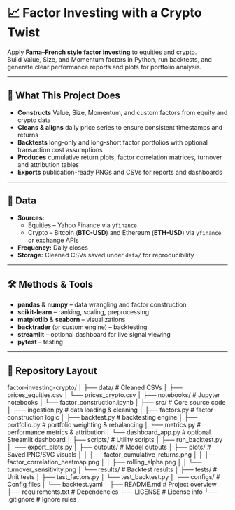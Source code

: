 # 📈 Factor Investing with a Crypto Twist

Apply **Fama–French style factor investing** to equities and crypto.  
Build Value, Size, and Momentum factors in Python, run backtests, and generate clear performance reports and plots for portfolio analysis.

---

## 🚀 What This Project Does

* **Constructs** Value, Size, Momentum, and custom factors from equity and crypto data  
* **Cleans & aligns** daily price series to ensure consistent timestamps and returns  
* **Backtests** long-only and long-short factor portfolios with optional transaction cost assumptions  
* **Produces** cumulative return plots, factor correlation matrices, turnover and attribution tables  
* **Exports** publication-ready PNGs and CSVs for reports and dashboards  

---

## 📂 Data

* **Sources:**  
  * Equities – Yahoo Finance via `yfinance`  
  * Crypto – Bitcoin (**BTC-USD**) and Ethereum (**ETH-USD**) via `yfinance` or exchange APIs  
* **Frequency:** Daily closes  
* **Storage:** Cleaned CSVs saved under `data/` for reproducibility  

---

## 🛠 Methods & Tools

* **pandas** & **numpy** – data wrangling and factor construction  
* **scikit-learn** – ranking, scaling, preprocessing  
* **matplotlib** & **seaborn** – visualizations  
* **backtrader** (or custom engine) – backtesting  
* **streamlit** – optional dashboard for live signal viewing  
* **pytest** – testing  

---

## 📁 Repository Layout

factor-investing-crypto/
│
├── data/                       # Cleaned CSVs
│   ├── prices_equities.csv
│   └── prices_crypto.csv
│
├── notebooks/                  # Jupyter notebooks
│   └── factor_construction.ipynb
│
├── src/                        # Core source code
│   ├── ingestion.py            # data loading & cleaning
│   ├── factors.py              # factor construction logic
│   ├── backtest.py             # backtesting engine
│   ├── portfolio.py            # portfolio weighting & rebalancing
│   ├── metrics.py              # performance metrics & attribution
│   └── dashboard_app.py        # optional Streamlit dashboard
│
├── scripts/                    # Utility scripts
│   ├── run_backtest.py
│   └── export_plots.py
│
├── outputs/                    # Model outputs
│   ├── plots/                  # Saved PNG/SVG visuals
│   │   ├── factor_cumulative_returns.png
│   │   ├── factor_correlation_heatmap.png
│   │   ├── rolling_alpha.png
│   │   └── turnover_sensitivity.png
│   └── results/                # Backtest results
│
├── tests/                      # Unit tests
│   ├── test_factors.py
│   └── test_backtest.py
│
├── configs/                    # Config files
│   └── backtest.yaml
│
├── README.md                   # Project overview
├── requirements.txt            # Dependencies
├── LICENSE                     # License info
└── .gitignore                  # Ignore rules



